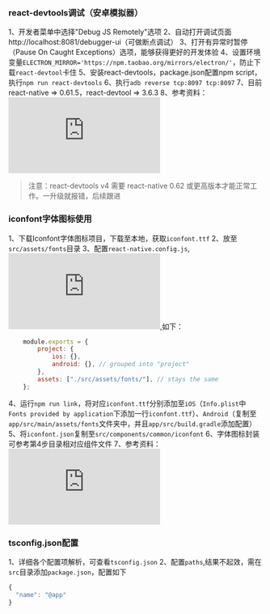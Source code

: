### react-devtools调试（安卓模拟器）
1、开发者菜单中选择"Debug JS Remotely"选项
2、自动打开调试页面 http://localhost:8081/debugger-ui（可做断点调试）
3、打开有异常时暂停（Pause On Caught Exceptions）选项，能够获得更好的开发体验
4、设置环境变量`ELECTRON_MIRROR='https://npm.taobao.org/mirrors/electron/'`，防止下载`react-devtool`卡住
5、安装react-devtools，package.json配置npm script，执行`npm run react-devtools`
6、执行`adb reverse tcp:8097 tcp:8097`
7、目前react-native => 0.61.5，react-devtool => 3.6.3
8、参考资料：![参考资料](https://reactnative.cn/docs/debugging.html)

> 注意：react-devtools v4 需要 react-native 0.62 或更高版本才能正常工作。一升级就报错，后续跟进

### iconfont字体图标使用
1、下载Iconfont字体图标项目，下载至本地，获取`iconfont.ttf`
2、放至`src/assets/fonts`目录
3、配置`react-native.config.js`,![参考资料](https://github.com/react-native-community/cli/blob/master/docs/configuration.md),如下：
```javascript
    module.exports = {
        project: {
            ios: {},
            android: {}, // grouped into "project"
        },
        assets: ["./src/assets/fonts/"], // stays the same
    };
```
4、运行`npm run link`，将对应`iconfont.ttf`分别添加至`iOS`（`Info.plist`中`Fonts provided by application`下添加一行`iconfont.ttf`）、`Android`（复制至`app/src/main/assets/fonts`文件夹中，并且`app/src/build.gradle`添加配置）
5、将`iconfont.json`复制至`src/components/common/iconfont`
6、字体图标封装可参考第4步目录相对应组件文件
7、参考资料：![参考资料](https://reactnative.cn/docs/debugging.html)


### tsconfig.json配置
1、详细各个配置项解析，可查看`tsconfig.json`
2、配置`paths`,结果不起效，需在`src`目录添加`package.json`，配置如下
```javascript
{
  "name": "@app"
}
```
